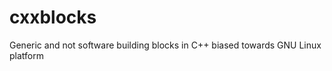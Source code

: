 cxxblocks
=========

Generic and not software building blocks in C++ biased towards GNU Linux platform
